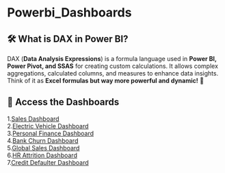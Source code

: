 # Powerbi_Dashboards

## 🛠 What is DAX in Power BI?  
DAX (**Data Analysis Expressions**) is a formula language used in **Power BI, Power Pivot, and SSAS** for creating custom calculations. It allows complex aggregations, calculated columns, and measures to enhance data insights. Think of it as **Excel formulas but way more powerful and dynamic!** 🚀  

## 🔗 Access the Dashboards
1.[Sales Dashboard](https://github.com/rodricksjo/Powerbi_Dashboards/blob/main/Sales%20Dashboard%20.jpg)<br>
2.[Electric Vehicle Dashboard](https://github.com/rodricksjo/Powerbi_Dashboards/blob/main/EV%20Dashboard.jpg)<br>
3.[Personal Finance Dashboard](https://github.com/rodricksjo/Powerbi_Dashboards/blob/main/PersonalFinaceDashb.jpg)<br>
4.[Bank Churn Dashboard](https://github.com/rodricksjo/Powerbi_Dashboards/blob/main/BankCustomerChurnAnalysis.jpg)<br>
5.[Global Sales Dashboard](https://github.com/rodricksjo/Powerbi_Dashboards/blob/main/Global%20Sales%20Analysis%20Dashboard.jpg)<br>
6.[HR Attrition Dashboard](https://github.com/rodricksjo/Powerbi_Dashboards/blob/main/HR_Attrition_Analysis.jpg)<br>
7.[Credit Defaulter Dashboard](https://github.com/rodricksjo/Powerbi_Dashboards/blob/main/Credit%20Defauletrs%20Dashboard.jpg)<br>


